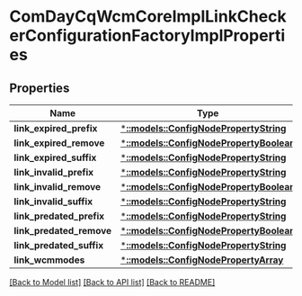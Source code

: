 # ComDayCqWcmCoreImplLinkCheckerConfigurationFactoryImplProperties

## Properties
Name | Type | Description | Notes
------------ | ------------- | ------------- | -------------
**link_expired_prefix** | [***::models::ConfigNodePropertyString**](configNodePropertyString.md) |  | [optional] 
**link_expired_remove** | [***::models::ConfigNodePropertyBoolean**](configNodePropertyBoolean.md) |  | [optional] 
**link_expired_suffix** | [***::models::ConfigNodePropertyString**](configNodePropertyString.md) |  | [optional] 
**link_invalid_prefix** | [***::models::ConfigNodePropertyString**](configNodePropertyString.md) |  | [optional] 
**link_invalid_remove** | [***::models::ConfigNodePropertyBoolean**](configNodePropertyBoolean.md) |  | [optional] 
**link_invalid_suffix** | [***::models::ConfigNodePropertyString**](configNodePropertyString.md) |  | [optional] 
**link_predated_prefix** | [***::models::ConfigNodePropertyString**](configNodePropertyString.md) |  | [optional] 
**link_predated_remove** | [***::models::ConfigNodePropertyBoolean**](configNodePropertyBoolean.md) |  | [optional] 
**link_predated_suffix** | [***::models::ConfigNodePropertyString**](configNodePropertyString.md) |  | [optional] 
**link_wcmmodes** | [***::models::ConfigNodePropertyArray**](configNodePropertyArray.md) |  | [optional] 

[[Back to Model list]](../README.md#documentation-for-models) [[Back to API list]](../README.md#documentation-for-api-endpoints) [[Back to README]](../README.md)


